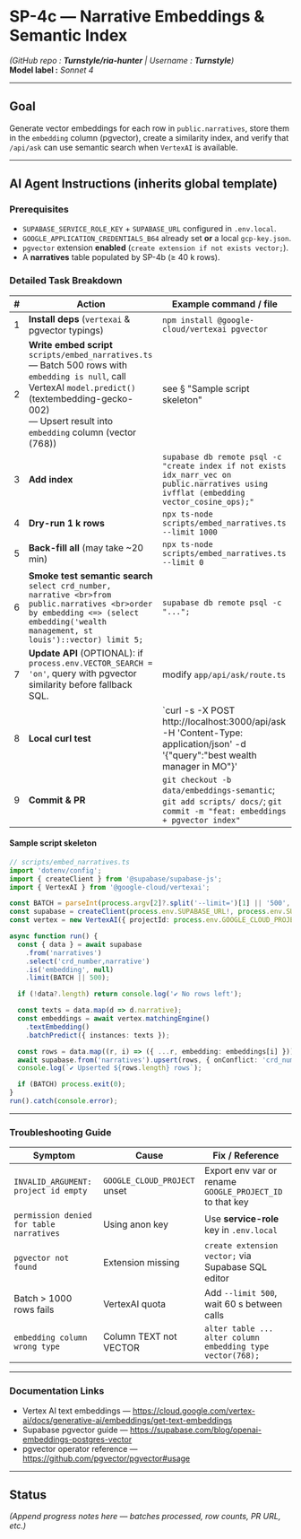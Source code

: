 <!-- 04c_embeddings_and_semantic_index.md -->
# SP-4c — Narrative Embeddings & Semantic Index  
*(GitHub repo : **Turnstyle/ria-hunter** | Username : **Turnstyle**)*  
**Model label :** *Sonnet 4*

---

## Goal  
Generate vector embeddings for each row in `public.narratives`, store them in the `embedding` column (pgvector), create a similarity index, and verify that `/api/ask` can use semantic search when `VertexAI` is available.

---

## AI Agent Instructions (inherits global template)

### Prerequisites  
- `SUPABASE_SERVICE_ROLE_KEY` + `SUPABASE_URL` configured in `.env.local`.  
- `GOOGLE_APPLICATION_CREDENTIALS_B64` already set **or** a local `gcp-key.json`.  
- `pgvector` extension **enabled** (`create extension if not exists vector;`).  
- A **narratives** table populated by SP-4b (≥ 40 k rows).

### Detailed Task Breakdown  

| # | Action | Example command / file                                                                                                                 |
| - | ------ | ------------------------------------------------------------------------------------------------------------------------------------- |
| 1 | **Install deps** (`vertexai` & pgvector typings) | `npm install @google-cloud/vertexai pgvector`                                                            |
| 2 | **Write embed script** `scripts/embed_narratives.ts` <br>— Batch 500 rows with `embedding is null`, call VertexAI `model.predict()` (textembedding-gecko-002) <br>— Upsert result into `embedding` column (vector (768)) | see § "Sample script skeleton" |
| 3 | **Add index**  | `supabase db remote psql -c "create index if not exists idx_narr_vec on public.narratives using ivfflat (embedding vector_cosine_ops);"` |
| 4 | **Dry-run 1 k rows** | `npx ts-node scripts/embed_narratives.ts --limit 1000` |
| 5 | **Back-fill all** (may take ~20 min) | `npx ts-node scripts/embed_narratives.ts --limit 0` |
| 6 | **Smoke test semantic search** <br>`select crd_number, narrative <br>from public.narratives <br>order by embedding <=> (select embedding('wealth management, st louis')::vector) limit 5;` | `supabase db remote psql -c "...";` |
| 7 | **Update API** (OPTIONAL): if `process.env.VECTOR_SEARCH = 'on'`, query with pgvector similarity before fallback SQL. | modify `app/api/ask/route.ts` |
| 8 | **Local curl test** | `curl -s -X POST http://localhost:3000/api/ask -H 'Content-Type: application/json' -d '{"query":"best wealth manager in MO"}' | jq` |
| 9 | **Commit & PR** | `git checkout -b data/embeddings-semantic`; `git add scripts/ docs/`; `git commit -m "feat: embeddings + pgvector index"` |

#### Sample script skeleton

```ts
// scripts/embed_narratives.ts
import 'dotenv/config';
import { createClient } from '@supabase/supabase-js';
import { VertexAI } from '@google-cloud/vertexai';

const BATCH = parseInt(process.argv[2]?.split('--limit=')[1] || '500', 10);
const supabase = createClient(process.env.SUPABASE_URL!, process.env.SUPABASE_SERVICE_ROLE_KEY!);
const vertex = new VertexAI({ projectId: process.env.GOOGLE_CLOUD_PROJECT });

async function run() {
  const { data } = await supabase
    .from('narratives')
    .select('crd_number,narrative')
    .is('embedding', null)
    .limit(BATCH || 500);

  if (!data?.length) return console.log('✔ No rows left');

  const texts = data.map(d => d.narrative);
  const embeddings = await vertex.matchingEngine()
    .textEmbedding()
    .batchPredict({ instances: texts });

  const rows = data.map((r, i) => ({ ...r, embedding: embeddings[i] }));
  await supabase.from('narratives').upsert(rows, { onConflict: 'crd_number' });
  console.log(`✔ Upserted ${rows.length} rows`);

  if (BATCH) process.exit(0);
}
run().catch(console.error);
```

---

### Troubleshooting Guide  

| Symptom                                   | Cause                               | Fix / Reference                                             |
| ----------------------------------------- | ----------------------------------- | ----------------------------------------------------------- |
| `INVALID_ARGUMENT: project id empty`      | `GOOGLE_CLOUD_PROJECT` unset        | Export env var or rename `GOOGLE_PROJECT_ID` to that key    |
| `permission denied for table narratives`  | Using anon key                      | Use **service-role** key in `.env.local`                    |
| `pgvector not found`                      | Extension missing                   | `create extension vector;` via Supabase SQL editor          |
| Batch > 1000 rows fails                   | VertexAI quota                      | Add `--limit 500`, wait 60 s between calls                  |
| `embedding column wrong type`             | Column TEXT not VECTOR              | `alter table ... alter column embedding type vector(768);`  |

---

### Documentation Links  
- Vertex AI text embeddings — <https://cloud.google.com/vertex-ai/docs/generative-ai/embeddings/get-text-embeddings>  
- Supabase pgvector guide — <https://supabase.com/blog/openai-embeddings-postgres-vector>  
- pgvector operator reference — <https://github.com/pgvector/pgvector#usage>

---

## Status  

*(Append progress notes here — batches processed, row counts, PR URL, etc.)*